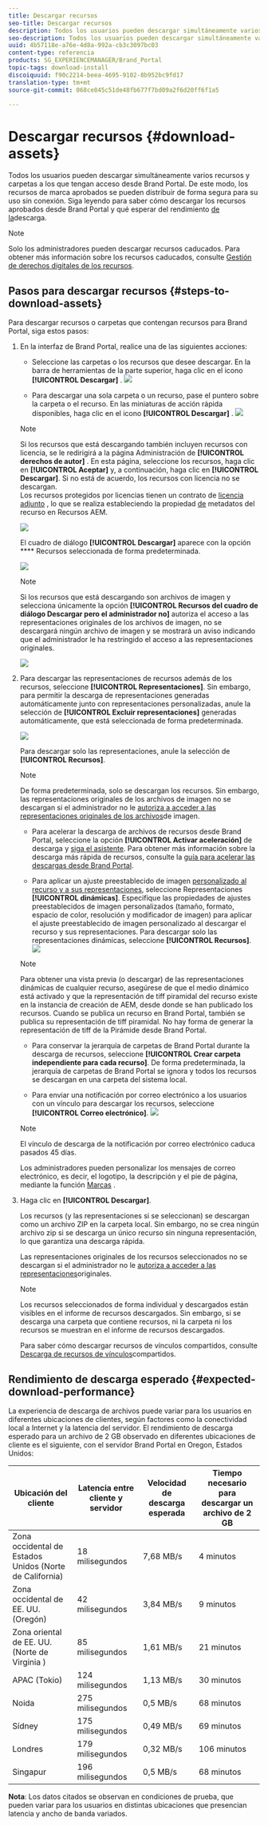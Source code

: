 ```yaml
---
title: Descargar recursos
seo-title: Descargar recursos
description: Todos los usuarios pueden descargar simultáneamente varios recursos y carpetas a los que tengan acceso. De este modo, los recursos de marca aprobados se pueden distribuir de forma segura para su uso sin conexión.
seo-description: Todos los usuarios pueden descargar simultáneamente varios recursos y carpetas a los que tengan acceso. De este modo, los recursos de marca aprobados se pueden distribuir de forma segura para su uso sin conexión.
uuid: 4b57118e-a76e-4d8a-992a-cb3c3097bc03
content-type: referencia
products: SG_EXPERIENCEMANAGER/Brand_Portal
topic-tags: download-install
discoiquuid: f90c2214-beea-4695-9102-8b952bc9fd17
translation-type: tm+mt
source-git-commit: 068ce845c51de48fb677f7bd09a2f6d20ff6f1a5

---
```



# Descargar recursos {#download-assets}

Todos los usuarios pueden descargar simultáneamente varios recursos y carpetas a los que tengan acceso desde Brand Portal. De este modo, los recursos de marca aprobados se pueden distribuir de forma segura para su uso sin conexión. Siga leyendo para saber cómo descargar los recursos aprobados desde Brand Portal y qué esperar del rendimiento [de la](../using/brand-portal-download-users.md#main-pars-header)descarga.

>[!NOTE]
>
>Solo los administradores pueden descargar recursos caducados. Para obtener más información sobre los recursos caducados, consulte [Gestión de derechos digitales de los recursos](../using/manage-digital-rights-of-assets.md).

## Pasos para descargar recursos {#steps-to-download-assets}

Para descargar recursos o carpetas que contengan recursos para Brand Portal, siga estos pasos:

1. En la interfaz de Brand Portal, realice una de las siguientes acciones:

   * Seleccione las carpetas o los recursos que desee descargar. En la barra de herramientas de la parte superior, haga clic en el icono **[!UICONTROL Descargar]** .
   ![](assets/downloadassets-1.png)

   * Para descargar una sola carpeta o un recurso, pase el puntero sobre la carpeta o el recurso. En las miniaturas de acción rápida disponibles, haga clic en el icono **[!UICONTROL Descargar]** .
   ![](assets/downloadsingleasset-1.png)

   >[!NOTE]
   >
   >Si los recursos que está descargando también incluyen recursos con licencia, se le redirigirá a la página Administración de **[!UICONTROL derechos de autor]** . En esta página, seleccione los recursos, haga clic en **[!UICONTROL Aceptar]** y, a continuación, haga clic en **[!UICONTROL Descargar]**. Si no está de acuerdo, los recursos con licencia no se descargan.\
   >Los recursos protegidos por licencias tienen un contrato de [licencia adjunto](https://helpx.adobe.com/experience-manager/6-5/assets/using/drm.html#DigitalRightsManagementinAssets) , lo que se realiza estableciendo la propiedad [de](https://helpx.adobe.com/experience-manager/6-5/assets/using/drm.html#DigitalRightsManagementinAssets) metadatos del recurso en Recursos AEM.

   ![](assets/licensed-asset-download-1.png)

   El cuadro de diálogo **[!UICONTROL Descargar]** aparece con la opción **** Recursos seleccionada de forma predeterminada.

   ![](assets/donload-assets-dialog-1.png)

   >[!NOTE]
   >
   >Si los recursos que está descargando son archivos de imagen y selecciona únicamente la opción **[!UICONTROL Recursos del cuadro de diálogo Descargar pero el administrador no]** autoriza el acceso a las representaciones originales de los archivos [](../using/brand-portal-adding-users.md#main-pars-procedure-202029708) de imagen, no se descargará ningún archivo de imagen y se mostrará un aviso indicando que el administrador le ha restringido el acceso a las representaciones originales.

   ![](assets/restrictaccess-note.png)

2. Para descargar las representaciones de recursos además de los recursos, seleccione **[!UICONTROL Representaciones]**. Sin embargo, para permitir la descarga de representaciones generadas automáticamente junto con representaciones personalizadas, anule la selección de **[!UICONTROL Excluir representaciones]** generadas automáticamente, que está seleccionada de forma predeterminada.

   ![](assets/exclude-auto-renditions.png)

   Para descargar solo las representaciones, anule la selección de **[!UICONTROL Recursos]**.

   >[!NOTE]
   >
   >De forma predeterminada, solo se descargan los recursos. Sin embargo, las representaciones originales de los archivos de imagen no se descargan si el administrador no le [autoriza a acceder a las representaciones originales de los archivos](../using/brand-portal-adding-users.md#main-pars-procedure-202029708)de imagen.

   * Para acelerar la descarga de archivos de recursos desde Brand Portal, seleccione la opción **[!UICONTROL Activar aceleración]** de descarga y [siga el asistente](../using/accelerated-download.md#main-pars-header-405749062). Para obtener más información sobre la descarga más rápida de recursos, consulte la [guía para acelerar las descargas desde Brand Portal](../using/accelerated-download.md).

   * Para aplicar un ajuste preestablecido de imagen [personalizado al recurso y a sus representaciones](../using/brand-portal-image-presets.md#applyimagepresetswhendownloadingimages), seleccione Representaciones **[!UICONTROL dinámicas]**. Especifique las propiedades de ajustes preestablecidos de imagen personalizados (tamaño, formato, espacio de color, resolución y modificador de imagen) para aplicar el ajuste preestablecido de imagen personalizado al descargar el recurso y sus representaciones. Para descargar solo las representaciones dinámicas, seleccione **[!UICONTROL Recursos]**.
   ![](assets/dynamic-renditions.png)

   >[!NOTE]
   >
   >Para obtener una vista previa (o descargar) de las representaciones dinámicas de cualquier recurso, asegúrese de que el medio dinámico está activado y que la representación de tiff piramidal del recurso existe en la instancia de creación de AEM, desde donde se han publicado los recursos. Cuando se publica un recurso en Brand Portal, también se publica su representación de tiff piramidal. No hay forma de generar la representación de tiff de la Pirámide desde Brand Portal.

   * Para conservar la jerarquía de carpetas de Brand Portal durante la descarga de recursos, seleccione **[!UICONTROL Crear carpeta independiente para cada recurso]**. De forma predeterminada, la jerarquía de carpetas de Brand Portal se ignora y todos los recursos se descargan en una carpeta del sistema local.

   * Para enviar una notificación por correo electrónico a los usuarios con un vínculo para descargar los recursos, seleccione **[!UICONTROL Correo electrónico]**.
   ![](assets/download-link.png)

   >[!NOTE]
   >
   >El vínculo de descarga de la notificación por correo electrónico caduca pasados 45 días.
   >
   >Los administradores pueden personalizar los mensajes de correo electrónico, es decir, el logotipo, la descripción y el pie de página, mediante la función [Marcas](../using/brand-portal-branding.md) .

3. Haga clic en **[!UICONTROL Descargar]**.

   Los recursos (y las representaciones si se seleccionan) se descargan como un archivo ZIP en la carpeta local. Sin embargo, no se crea ningún archivo zip si se descarga un único recurso sin ninguna representación, lo que garantiza una descarga rápida.

   Las representaciones originales de los recursos seleccionados no se descargan si el administrador no le [autoriza a acceder a las representaciones](../using/brand-portal-adding-users.md#main-pars-procedure-202029708)originales.

   >[!NOTE]
   >
   >Los recursos seleccionados de forma individual y descargados están visibles en el informe de recursos descargados. Sin embargo, si se descarga una carpeta que contiene recursos, ni la carpeta ni los recursos se muestran en el informe de recursos descargados.

   Para saber cómo descargar recursos de vínculos compartidos, consulte [Descarga de recursos de vínculos](../using/brand-portal-link-share.md#main-pars-header-1703469193)compartidos.

## Rendimiento de descarga esperado {#expected-download-performance}

La experiencia de descarga de archivos puede variar para los usuarios en diferentes ubicaciones de clientes, según factores como la conectividad local a Internet y la latencia del servidor. El rendimiento de descarga esperado para un archivo de 2 GB observado en diferentes ubicaciones de cliente es el siguiente, con el servidor Brand Portal en Oregon, Estados Unidos:

| Ubicación del cliente | Latencia entre cliente y servidor | Velocidad de descarga esperada | Tiempo necesario para descargar un archivo de 2 GB |
|-------------------------|-----------------------------------|-------------------------|------------------------------------|
| Zona occidental de Estados Unidos (Norte de California) | 18 milisegundos | 7,68 MB/s | 4 minutos |
| Zona occidental de EE. UU. (Oregón) | 42 milisegundos | 3,84 MB/s | 9 minutos |
| Zona oriental de EE. UU. (Norte de Virginia ) | 85 milisegundos | 1,61 MB/s | 21 minutos |
| APAC (Tokio) | 124 milisegundos | 1,13 MB/s | 30 minutos |
| Noida | 275 milisegundos | 0,5 MB/s | 68 minutos |
| Sídney | 175 milisegundos | 0,49 MB/s | 69 minutos |
| Londres | 179 milisegundos | 0,32 MB/s | 106 minutos |
| Singapur | 196 milisegundos | 0,5 MB/s | 68 minutos |

**Nota**: Los datos citados se observan en condiciones de prueba, que pueden variar para los usuarios en distintas ubicaciones que presencian latencia y ancho de banda variados.
